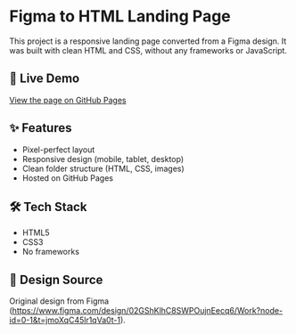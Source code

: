 # Figma to HTML Landing Page

This project is a responsive landing page converted from a Figma design. It was built with clean HTML and CSS, without any frameworks or JavaScript.

## 🔗 Live Demo

[View the page on GitHub Pages](https://github.com/b0gdan-goncharov/figmatoweb1.git)

## ✨ Features

- Pixel-perfect layout
- Responsive design (mobile, tablet, desktop)
- Clean folder structure (HTML, CSS, images)
- Hosted on GitHub Pages

## 🛠 Tech Stack

- HTML5
- CSS3
- No frameworks

## 🎨 Design Source

Original design from Figma (https://www.figma.com/design/02GShKlhC8SWPOujnEecq6/Work?node-id=0-1&t=jmoXqC45lr1qVa0t-1).
